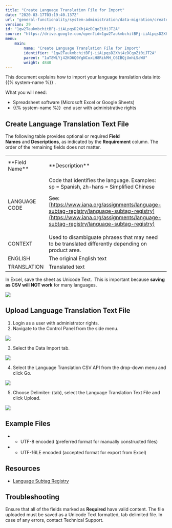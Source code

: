 ```yaml
---
title: "Create Language Translation File for Import"
date: "2020-03-17T03:19:40.137Z"
url: "general-functionality/system-administration/data-migration/create-language-translation-file-for-import.html"
version: 29
id: "1gw2TaukmbchitBFj-iiALpqsD2Xhj4zDCqoZi0iJT2A"
source: "https://drive.google.com/open?id=1gw2TaukmbchitBFj-iiALpqsD2Xhj4zDCqoZi0iJT2A"
menu:
    main:
        name: "Create Language Translation File for Import"
        identifier: "1gw2TaukmbchitBFj-iiALpqsD2Xhj4zDCqoZi0iJT2A"
        parent: "1uT8WLYj42KO6Q0YgNCoxLH8RikMH_C6IBQjUmhLSaWU"
        weight: 4840
---
```

This document explains how to import your language translation data into  {{% system-name %}} .

What you will need:

* Spreadsheet software (Microsoft Excel or Google Sheets)
* {{% system-name %}}  end user with administrative rights

## Create Language Translation Text File

The following table provides optional or required **Field Names** and **Descriptions**, as indicated by the **Requirement** column. The order of the remaining fields does not matter.



<table>
  <tr>
    <td>**Field Name**</td>
    <td>**Description**</td>
    <td>**Requirement**</td>
    <td>**Column Header Name**</td>
  </tr>
  <tr>
    <td>LANGUAGE CODE</td>
    <td>
Code that identifies the language. Examples: sp = Spanish, zh-hans = Simplified Chinese

See: [https://www.iana.org/assignments/language-subtag-registry/language-subtag-registry](https://www.iana.org/assignments/language-subtag-registry/language-subtag-registry)
    </td>
    <td>**Required**</td>
    <td>LANGUAGE CODE</td>
  </tr>
  <tr>
    <td>CONTEXT</td>
    <td>Used to disambiguate phrases that may need to be translated differently depending on product area.</td>
    <td>**Optional**</td>
    <td>CONTEXT</td>
  </tr>
  <tr>
    <td>ENGLISH</td>
    <td>The original English text</td>
    <td>**Required**</td>
    <td>ENGLISH</td>
  </tr>
  <tr>
    <td>TRANSLATION</td>
    <td>Translated text</td>
    <td>**Required**</td>
    <td>TRANSLATION</td>
  </tr>
</table>



In Excel, save the sheet as Unicode Text.  This is important because **saving as CSV will NOT work** for many languages.

![](create-language-translation-file-for-import.images/image1.png)

## Upload Language Translation Text File

1. Login as a user with administrator rights.
2. Navigate to the Control Panel from the side menu.



![](create-language-translation-file-for-import.images/image2.png)



3. Select the Data Import tab.



![](create-language-translation-file-for-import.images/image3.png)



4. Select the Language Translation CSV API from the drop-down menu and click Go.



![](create-language-translation-file-for-import.images/image4.png)



5. Choose Delimiter: (tab), select the Language Translation Text File and click Upload.

![](create-language-translation-file-for-import.images/image5.png)



## Example Files

* - UTF-8 encoded (preferred format for manually constructed files)
* - UTF-16LE encoded (accepted format for export from Excel)

## Resources

* [Language Subtag Registry](https://www.iana.org/assignments/language-subtag-registry/language-subtag-registry)

## Troubleshooting

Ensure that all of the fields marked as **Required** have valid content. The file uploaded must be saved as a Unicode Text formatted, tab delimited file. In case of any errors, contact Technical Support.

